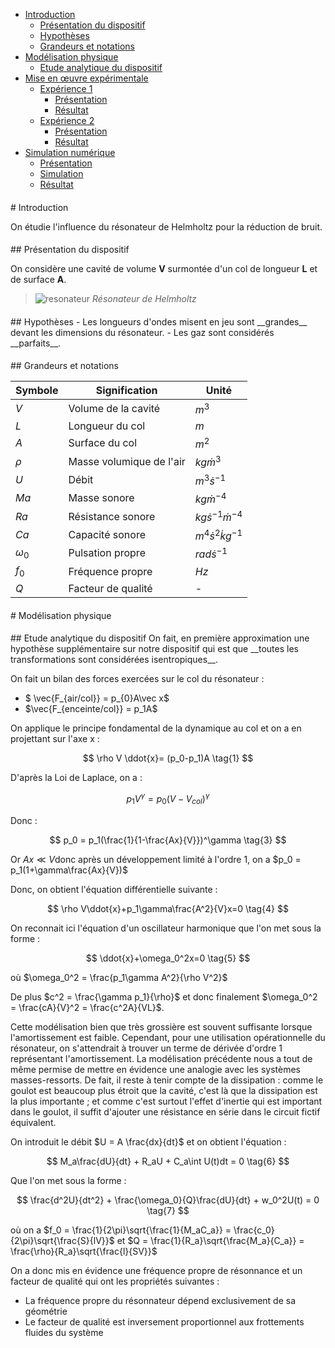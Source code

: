- [Introduction](#intro)
  - [Présentation du dispositif](#pres)
  - [Hypothèses](#hypotheses)
  - [Grandeurs et notations](#grandeurs)
- [Modélisation physique](#modele)
  - [Etude analytique du dispositif](#analytique)
- [Mise en œuvre expérimentale](#exp)
  - [Expérience 1](#exp1)
    - [Présentation](#pres1)
    - [Résultat](#res1)
  - [Expérience 2](#exp2)
    - [Présentation](#pres2)
    - [Résultat](#res2)
- [Simulation numérique](#sim)
  - [Présentation](#simpres)
  - [Simulation](#simsim)
  - [Résultat](#simres)

<h4 id="intro"></h4>
# Introduction

On étudie l'influence du résonateur de Helmholtz pour la réduction de bruit.

<h4 id="pres"></h4>
## Présentation du dispositif

On considère une cavité de volume **V** surmontée d'un col de longueur **L** et de surface **A**.

> ![resonateur](https://upload.wikimedia.org/wikipedia/commons/1/1a/Helmholtz_Resonator.png)
> *Résonateur de Helmholtz*

<h4 id="hypotheses"></h4>
## Hypothèses
- Les longueurs d'ondes misent en jeu sont __grandes__ devant les dimensions du résonateur.
- Les gaz sont considérés __parfaits__.

<h4 id="grandeurs"></h4>
## Grandeurs et notations


| Symbole    | Signification            | Unité                      |
|------------|--------------------------|----------------------------|
| $V$        | Volume de la cavité      | $m^3$                      |
| $L$        | Longueur du col          | $m$                        |
| $A$        | Surface du col           | $m^2$                      |
| $\rho$     | Masse volumique de l'air | $kg\dot m^3$               |
| $U$        | Débit                    | $m^3\dot s^{-1}$           |
| $Ma$       | Masse sonore             | $kg\dot m^{-4}$            |
| $Ra$       | Résistance sonore        | $kg\dot s^{-1}\dot m^{-4}$ |
| $Ca$       | Capacité sonore          | $m^4\dot s^2 \dot kg^{-1}$ |
| $\omega_0$ | Pulsation propre         | $rad\dot s^{-1}$           |
| $f_0$      | Fréquence propre         | $Hz$                       |
| $Q$        | Facteur de qualité       | -                          |

<h4 id="modele"></h4>
# Modélisation physique

<h4 id="analytique"></h4>
## Etude analytique du dispositif
On fait, en première approximation une hypothèse supplémentaire sur notre dispositif qui est que __toutes les transformations sont considérées isentropiques__.

On fait un bilan des forces exercées sur le col du résonateur :

- $ \vec{F_{air/col}} = p_{0}A\vec x$
- $\vec{F_{enceinte/col}} = p_1A$

On applique le principe fondamental de la dynamique au col et on a en projettant sur l'axe x :

$$
\rho V \ddot{x}= (p_0-p_1)A \tag{1}
$$

D'après la Loi de Laplace, on a :

$$
p_1V^\gamma = p_0(V - V_{col})^\gamma \tag{2}
$$

Donc :

$$
p_0 = p_1(\frac{1}{1-\frac{Ax}{V}})^\gamma \tag{3}
$$

Or $Ax \ll V$donc après un développement limité à l'ordre 1, on a $p_0 = p_1(1+\gamma\frac{Ax}{V})$

Donc, on obtient l'équation différentielle suivante :

$$
\rho V\ddot{x}+p_1\gamma\frac{A^2}{V}x=0 \tag{4}
$$

On reconnait ici l'équation d'un oscillateur harmonique que l'on met sous la forme :

$$
\ddot{x}+\omega_0^2x=0 \tag{5}
$$

où $\omega_0^2 = \frac{p_1\gamma A^2}{\rho V^2}$

De plus $c^2 = \frac{\gamma p_1}{\rho}$ et donc finalement $\omega_0^2 = \frac{cA}{V}^2 = \frac{c^2A}{VL}$.

Cette modélisation bien que très grossière est souvent suffisante lorsque l'amortissement est faible. Cependant, pour une utilisation opérationnelle du résonateur, on s'attendrait à trouver un terme de dérivée d'ordre 1 représentant l'amortissement.
La modélisation précédente nous a tout de même permise de mettre en évidence une analogie avec les systèmes masses-ressorts.
De fait, il reste à tenir compte de la dissipation : comme le goulot est beaucoup plus étroit que la cavité, c'est là que la dissipation est la plus importante ; et comme c'est surtout l'effet d'inertie qui est important dans le goulot, il suffit d'ajouter une résistance en série dans le circuit fictif équivalent.

On introduit le débit $U = A \frac{dx}{dt}$ et on obtient l'équation :

$$
M_a\frac{dU}{dt} + R_aU + C_a\int U(t)dt = 0 \tag{6}
$$

Que l'on met sous la forme :

$$
\frac{d^2U}{dt^2} + \frac{\omega_0}{Q}\frac{dU}{dt} + w_0^2U(t) = 0 \tag{7}
$$

où on a $f_0 = \frac{1}{2\pi}\sqrt{\frac{1}{M_aC_a}} = \frac{c_0}{2\pi}\sqrt{\frac{S}{lV}}$ et $Q = \frac{1}{R_a}\sqrt{\frac{M_a}{C_a}} = \frac{\rho}{R_a}\sqrt{\frac{l}{SV}}$

On a donc mis en évidence une fréquence propre de résonnance et un facteur de qualité qui ont les propriétés suivantes :

- La fréquence propre du résonnateur dépend exclusivement de sa géométrie
- Le facteur de qualité est inversement proportionnel aux frottements fluides du système
